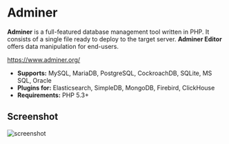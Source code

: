 # Adminer

**Adminer** is a full-featured database management tool written in PHP. It consists of a single file ready to deploy
to the target server. **Adminer Editor** offers data manipulation for end-users.

https://www.adminer.org/

- **Supports:** MySQL, MariaDB, PostgreSQL, CockroachDB, SQLite, MS SQL, Oracle
- **Plugins for:** Elasticsearch, SimpleDB, MongoDB, Firebird, ClickHouse
- **Requirements:** PHP 5.3+

## Screenshot
![screenshot](https://www.adminer.org/static/screenshots/table.png)
